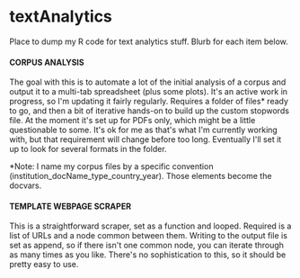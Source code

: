 # textAnalytics
Place to dump my R code for text analytics stuff. Blurb for each item below.


#### CORPUS ANALYSIS ####
The goal with this is to automate a lot of the initial analysis of a corpus and output it to a multi-tab spreadsheet (plus some plots). It's an active work in progress, so I'm updating it fairly regularly. Requires a folder of files* ready to go, and then a bit of iterative hands-on to build up the custom stopwords file. At the moment it's set up for PDFs only, which might be a little questionable to some. It's ok for me as that's what I'm currently working with, but that requirement will change before too long. Eventually I'll set it up to look for several formats in the folder.

*Note: I name my corpus files by a specific convention (institution_docName_type_country_year). Those elements become the docvars.


#### TEMPLATE WEBPAGE SCRAPER ####
This is a straightforward scraper, set as a function and looped. Required is a list of URLs and a node common between them. Writing to the output file is set as append, so if there isn't one common node, you can iterate through as many times as you like. There's no sophistication to this, so it should be pretty easy to use.
